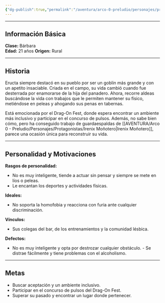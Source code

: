 ```yaml
---
{"dg-publish":true,"permalink":"/aventura/arco-0-preludio/personajes/protagonistas/eructa/","dgPassFrontmatter":true}
---
```


***
## Información Básica
**Clase:** Bárbara  
**Edad:**   21 años
**Origen:** Rural

***
## Historia

Eructa siempre destacó en su pueblo por ser un goblin más grande y con un apetito insaciable. Criada en el campo, su vida cambió cuando fue desterrada por enamorarse de la hija del panadero. Ahora, recorre aldeas buscándose la vida con trabajos que le permiten mantener su físico, metiéndose en peleas y ahogando sus penas en tabernas.

Está emocionada por el Drag-On Fest, donde espera encontrar un ambiente más inclusivo y participar en el concurso de pulsos. Además, no sabe bien cómo, pero ha conseguido trabajo de guardaespaldas de [[AVENTURA/Arco 0 - Preludio/Personajes/Protagonistas/Irenix Moñotero\|Irenix Moñotero]], parece una ocasión única para reconstruir su vida.

***
## Personalidad y Motivaciones

**Rasgos de personalidad:**
- No es muy inteligente, tiende a actuar sin pensar y siempre se mete en líos o peleas.
- Le encantan los deportes y actividades físicas.

**Ideales:**
- No soporta la homofobia y reacciona con furia ante cualquier discriminación.

**Vínculos:**
- Sus colegas del bar, de los entrenamientos y la comunidad lésbica.

**Defectos:**
- No es muy inteligente y opta por destrozar cualquier obstáculo. - Se distrae fácilmente y tiene problemas con el alcoholismo.

***
## Metas
- Buscar aceptación y un ambiente inclusivo.
- Participar en el concurso de pulsos del Drag-On Fest.
- Superar su pasado y encontrar un lugar donde pertenecer.
